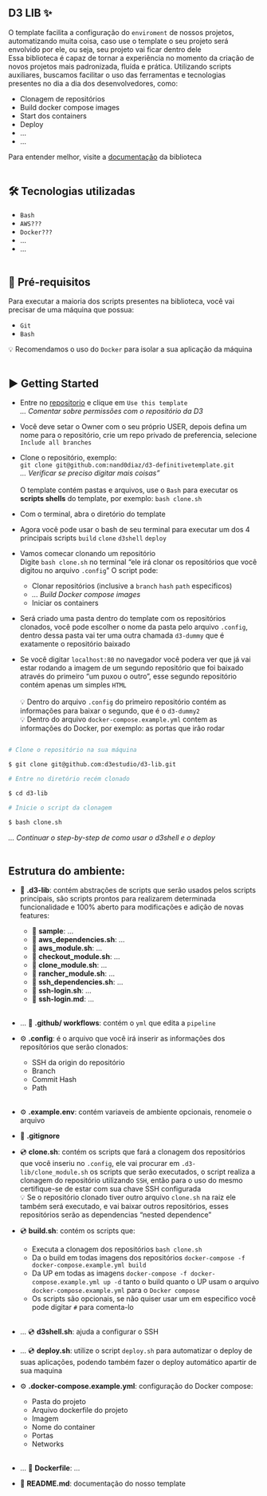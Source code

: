  
## D3 LIB ✨ </br>
O template facilita a configuração do `enviroment` de nossos projetos, automatizando muita coisa, caso use o template o seu projeto será envolvido por ele, ou seja, seu projeto vai ficar dentro dele </br>
Essa biblioteca é capaz de tornar a experiência no momento da criação de novos projetos mais padronizada, fluída e prática. Utilizando scripts auxiliares, buscamos facilitar o uso das ferramentas e tecnologias presentes no dia a dia dos desenvolvedores, como:
- Clonagem de repositórios
- Build docker compose images
- Start dos containers
- Deploy
- …
- …

Para entender melhor, visite a [documentação] da biblioteca
<br/><br/>

## 🛠️ Tecnologias utilizadas
- `Bash`
- `AWS???`
- `Docker???`
- ...
- ...
</br></br>

## 🔎 Pré-requisitos <br/>
Para executar a maioria dos scripts presentes na biblioteca, você vai precisar de uma máquina que possua:
- `Git`
- `Bash`

💡 Recomendamos o uso do `Docker` para isolar a sua aplicação da máquina
</br></br>

## ▶️ Getting Started
- Entre no [repositorio] e clique em `Use this template` </br>
<i>... Comentar sobre permissões com o repositório da D3</i>

- Você deve setar o Owner com o seu próprio USER, depois defina um nome para o repositório, crie um repo privado de preferencia, selecione `Include all branches`

- Clone o repositório, exemplo:<br/>
`git clone git@github.com:nand0diaz/d3-definitivetemplate.git`</br>
<i>… Verificar se preciso digitar mais coisas”</i>
<br/><br/>
O template contém pastas e arquivos, use o `Bash` para executar os <b>scripts shells</b> do template, por exemplo:
`bash clone.sh`
- Com o terminal, abra o diretório do template
- Agora você pode usar o bash de seu terminal para executar um dos 4 principais scripts `build` `clone` `d3shell` `deploy`
- Vamos comecar clonando um repositório<br/>
Digite `bash clone.sh` no terminal 
“ele irá clonar os repositórios que você digitou no arquivo `.config`”
O script pode:
	- Clonar repositórios (inclusive a `branch` `hash` `path` especificos) <br/>
	- <i>... Build Docker compose images</i>
	- Iniciar os containers
- Será criado uma pasta dentro do template com os repositórios clonados, você pode escolher o nome da pasta pelo arquivo `.config`, dentro dessa pasta vai ter uma outra chamada `d3-dummy` que é exatamente o repositório baixado
- Se você digitar `localhost:80` no navegador você podera ver que já vai estar rodando a imagem de um segundo repositório que foi baixado através do primeiro “um puxou o outro”, esse segundo repositório contém apenas um simples `HTML`<br><br>
💡 Dentro do arquivo `.config` do primeiro repositório contém as informações para baixar o segundo, que é o `d3-dummy2`<br/>
💡 Dentro do arquivo `docker-compose.example.yml` contem as informações do Docker, por exemplo: as portas que irão rodar<br/>

```bash

# Clone o repositório na sua máquina

$ git clone git@github.com:d3estudio/d3-lib.git

# Entre no diretório recém clonado

$ cd d3-lib

# Inicie o script da clonagem

$ bash clone.sh

```

<i>... Continuar o step-by-step de como usar o d3shell e o deploy </i>
<br/><br/>

## Estrutura do ambiente:
- 📂 <b>.d3-lib</b>: contém abstrações de scripts que serão usados pelos scripts principais, são scripts prontos para realizarem determinada funcionalidade e 100% aberto para modificações e adição de novas features:
    - 📂 <b>sample</b>: … <br/>
    - 📄 <b>aws_dependencies.sh</b>: … <br/>
    - 📄 <b>aws_module.sh</b>: ...<br/>
    - 📄 <b>checkout_module.sh</b>: ...<br/>
    - 📄 <b>clone_module.sh</b>: ...<br/>
    - 📄 <b>rancher_module.sh</b>: ...<br/>
    - 📄 <b>ssh_dependencies.sh</b>: ...<br/>
    - 📄 <b>ssh-login.sh</b>: … <br/>
    - 📄 <b>ssh-login.md</b>: ...<br/><br/>

- ... 📂 <b>.github/ workflows</b>: contém o `yml` que edita a `pipeline`<br/>

- ⚙️ <b>.config</b>: é o arquivo que você irá inserir as informações dos reposítórios que serão clonados: <br/>
    - SSH da origin do repositório <br/>
    - Branch <br/>
    - Commit Hash <br/>
    - Path <br/><br/>

- ⚙️ <b>.example.env</b>: contém variaveis de ambiente opcionais, renomeie o arquivo<br/>

- 📄 <b>.gitignore</b><br/>

- 💿 <b>clone.sh</b>: contém os scripts que fará a clonagem dos repositórios que você inseriu no `.config`, ele vai procurar em `.d3-lib/clone_module.sh` os scripts que serão executados, o script realiza a clonagem do repositório utilizando `SSH`, então para o uso do mesmo certifique-se de estar com sua chave SSH configurada<br/>
💡 Se o repositório clonado tiver outro arquivo `clone.sh` na raiz ele também será executado, e vai baixar outros repositórios, esses repositórios serão as dependencias “nested dependence”<br/>

- 💿 <b>build.sh</b>:  contém os scripts que:
    - Executa a clonagem dos repositórios `bash clone.sh`
    - Da o build em todas imagens dos repositórios `docker-compose -f docker-compose.example.yml build`
    - Da UP em todas as imagens `docker-compose -f docker-compose.example.yml up -d`
    tanto o build quanto o UP usam o arquivo `docker-compose.example.yml` para o `Docker compose`
    * Os scripts são opcionais, se não quiser usar um em especifico você pode digitar `#` para comenta-lo<br/><br/>

- ... 💿 <b>d3shell.sh</b>: ajuda a configurar o SSH<br/>

- ... 💿 <b>deploy.sh</b>: utilize o script `deploy.sh` para automatizar o deploy de suas aplicações, podendo também fazer o deploy automático apartir de sua maquina<br/>

- ⚙️ <b>.docker-compose.example.yml</b>: configuração do Docker compose:
    - Pasta do projeto
    - Arquivo dockerfile do projeto
    - Imagem
    - Nome do container
    - Portas
    - Networks
<br/><br/>

- ... 🐋 <b>Dockerfile</b>: …<br/>

- 📄 <b>README.md</b>: documentação do nosso template

[documentação]: https://www.notion.so/d3-company/D3-Lib-0a7848f6d60347eab1191e9ba9d5663f
[repositorio]: https://github.com/d3estudio/d3-lib
